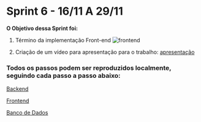 # Sprint 6 - 16/11 A 29/11

**O Objetivo dessa Sprint foi:**

1. Término da implementação Front-end 
![frontend](images/frontend.gif)

2. Criação de um vídeo para apresentação para o trabalho:
<a href="https://youtu.be/EUWd7r37p4s" target="_blank"> apresentação </a>


### **Todos os passos podem ser reproduzidos localmente, seguindo cada passo a passo abaixo:**

[Backend](https://github.com/RodrigoMarcelin/safe_share/tree/master/backend)

[Frontend](https://github.com/RodrigoMarcelin/safe_share/tree/master/frontend)

[Banco de Dados](https://github.com/RodrigoMarcelin/safe_share/tree/master/bd)